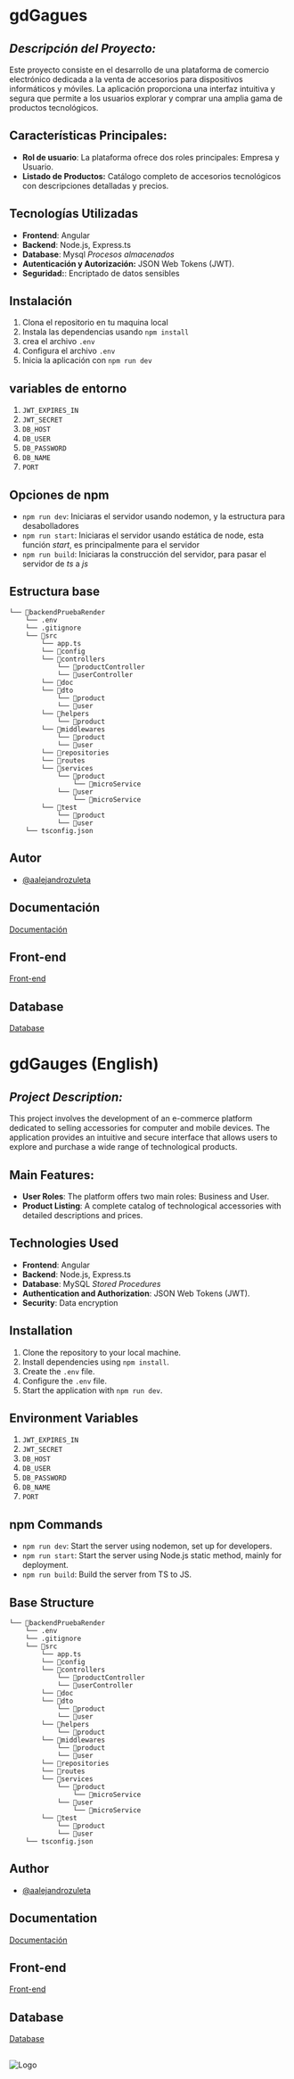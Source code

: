 # gdGagues

## *Descripción del Proyecto:*
Este proyecto consiste en el desarrollo de una plataforma de comercio electrónico dedicada a la venta de accesorios para dispositivos informáticos y móviles. La aplicación proporciona una interfaz intuitiva y segura que permite a los usuarios explorar y comprar una amplia gama de productos tecnológicos.

## Características Principales:
- **Rol de usuario**: La plataforma ofrece dos roles principales: Empresa y Usuario.
- **Listado de Productos:** Catálogo completo de accesorios tecnológicos con descripciones detalladas y precios.

## Tecnologías Utilizadas
- **Frontend**: Angular
- **Backend**: Node.js, Express.ts
- **Database**: Mysql *Procesos almacenados*
- **Autenticación y Autorización:** JSON Web Tokens (JWT).
- **Seguridad:**: Encriptado de datos sensibles

## Instalación
 1. Clona el repositorio en tu maquina local
 2. Instala las dependencias usando `npm install`
 3. crea el archivo `.env`
 4. Configura el archivo `.env`
 5. Inicia la aplicación con `npm run dev`

## variables de entorno
  1. `JWT_EXPIRES_IN`
  2. `JWT_SECRET`
  3. `DB_HOST`
  4. `DB_USER`
  5. `DB_PASSWORD`
  6. `DB_NAME`
  7. `PORT`


## Opciones de npm
- `npm run dev`: Iniciaras el servidor usando nodemon, y la estructura para desabolladores
- `npm run start`: Iniciaras el servidor usando estática de node, esta función *start*, es principalmente para el servidor 
- `npm run build`: Iniciaras la construcción del servidor, para pasar el servidor de *ts* a *js*

## Estructura base

```
└── 📁backendPruebaRender
    └── .env
    └── .gitignore
    └── 📁src
        └── app.ts
        └── 📁config
        └── 📁controllers
            └── 📁productController
            └── 📁userController
        └── 📁doc
        └── 📁dto
            └── 📁product
            └── 📁user
        └── 📁helpers
            └── 📁product
        └── 📁middlewares
            └── 📁product
            └── 📁user
        └── 📁repositories
        └── 📁routes
        └── 📁services
            └── 📁product
                └── 📁microService
            └── 📁user
                └── 📁microService
        └── 📁test
            └── 📁product
            └── 📁user
    └── tsconfig.json
```

## Autor
- [@aalejandrozuleta](https://github.com/aalejandrozuleta)

## Documentación
[Documentación](404)

## Front-end
[Front-end](https://github.com/aalejandrozuleta/frontendPrueba.git)

## Database
[Database](https://github.com/aalejandrozuleta/database-prueba-render.git)


# gdGauges (English)

## *Project Description:*
This project involves the development of an e-commerce platform dedicated to selling accessories for computer and mobile devices. The application provides an intuitive and secure interface that allows users to explore and purchase a wide range of technological products.

## Main Features:
- **User Roles**: The platform offers two main roles: Business and User.
- **Product Listing**: A complete catalog of technological accessories with detailed descriptions and prices.

## Technologies Used
- **Frontend**: Angular
- **Backend**: Node.js, Express.ts
- **Database**: MySQL *Stored Procedures*
- **Authentication and Authorization**: JSON Web Tokens (JWT).
- **Security**: Data encryption

## Installation
1. Clone the repository to your local machine.
2. Install dependencies using `npm install`.
3. Create the `.env` file.
4. Configure the `.env` file.
5. Start the application with `npm run dev`.

## Environment Variables
1. `JWT_EXPIRES_IN`
2. `JWT_SECRET`
3. `DB_HOST`
4. `DB_USER`
5. `DB_PASSWORD`
6. `DB_NAME`
7. `PORT`

## npm Commands
- `npm run dev`: Start the server using nodemon, set up for developers.
- `npm run start`: Start the server using Node.js static method, mainly for deployment.
- `npm run build`: Build the server from TS to JS.

## Base Structure

```
└── 📁backendPruebaRender
    └── .env
    └── .gitignore
    └── 📁src
        └── app.ts
        └── 📁config
        └── 📁controllers
            └── 📁productController
            └── 📁userController
        └── 📁doc
        └── 📁dto
            └── 📁product
            └── 📁user
        └── 📁helpers
            └── 📁product
        └── 📁middlewares
            └── 📁product
            └── 📁user
        └── 📁repositories
        └── 📁routes
        └── 📁services
            └── 📁product
                └── 📁microService
            └── 📁user
                └── 📁microService
        └── 📁test
            └── 📁product
            └── 📁user
    └── tsconfig.json
```


## Author
- [@aalejandrozuleta](https://github.com/aalejandrozuleta)

## Documentation
[Documentación](404)

## Front-end
[Front-end](https://github.com/aalejandrozuleta/frontendTest.git)

## Database
[Database](https://github.com/aalejandrozuleta/database-test-render.git)

## 
![Logo](https://miro.medium.com/v2/resize:fit:1400/format:webp/0*a6oSE8C5z6SjVtjj.png)
